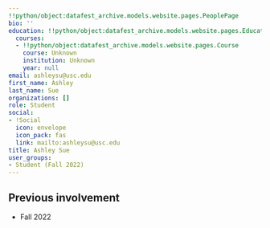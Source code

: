 ```yaml
---
!!python/object:datafest_archive.models.website.pages.PeoplePage
bio: ''
education: !!python/object:datafest_archive.models.website.pages.Education
  courses:
  - !!python/object:datafest_archive.models.website.pages.Course
    course: Unknown
    institution: Unknown
    year: null
email: ashleysu@usc.edu
first_name: Ashley
last_name: Sue
organizations: []
role: Student
social:
- !Social
  icon: envelope
  icon_pack: fas
  link: mailto:ashleysu@usc.edu
title: Ashley Sue
user_groups:
- Student (Fall 2022)
---
```



## Previous involvement

* Fall 2022

